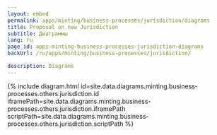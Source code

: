 ```yaml
---
layout: embed
permalink: apps/minting/business-processes/jurisdiction/diagrams
title: Proposal on new Jurisdiction
subtitle: Диаграммы
lang: ru
page_id: apps-minting-business-processes-jurisdiction-diagrams
backUrl: /ru/apps/minting/business-processes/jurisdiction/

description: Diagrams
---
```

{% include diagram.html id=site.data.diagrams.minting.business-processes.others.jurisdiction.id iframePath=site.data.diagrams.minting.business-processes.others.jurisdiction.iframePath scriptPath=site.data.diagrams.minting.business-processes.others.jurisdiction.scriptPath %}